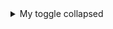 <details>
<summary>My toggle collapsed</summary>
  
\#quickstart
https://docs.github.com/en/get-started/writing-on-github/getting-started-with-writing-and-formatting-on-github/quickstart-for-writing-on-github#example-of-a-collapsed-section
  
YOUR TABLE
| Rank | Languages |
|-----:|-----------|
|     1| JavaScript|
|     2| Python    |
|     3| SQL       |

</details>
